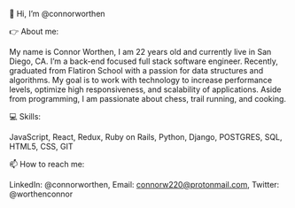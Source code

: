 👋  Hi, I’m @connorworthen

👉  About me:

   My name is Connor Worthen, I am 22 years old and currently live in San Diego, CA. I’m a back-end focused full stack software engineer. Recently, graduated from Flatiron School with a passion for data structures and algorithms. My goal is to work with technology to increase performance levels, optimize high responsiveness, and scalability of applications. Aside from programming, I am passionate about chess, trail running, and cooking.
  
 💻  Skills:
 
   JavaScript, React, Redux, Ruby on Rails, Python, Django, POSTGRES, SQL, HTML5, CSS, GIT

📫  How to reach me:

   LinkedIn: @connorworthen, Email: connorw220@protonmail.com, Twitter: @worthenconnor
